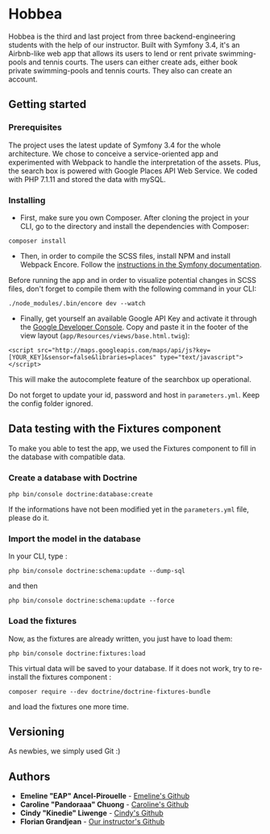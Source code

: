 # Hobbea

Hobbea is the third and last project from three backend-engineering students with the help of our instructor. Built with Symfony 3.4, it's an Airbnb-like web app that allows its users to lend or rent private swimming-pools and tennis courts. The users can either create ads, either book private swimming-pools and tennis courts. They also can create an account.

## Getting started

### Prerequisites

The project uses the latest update of Symfony 3.4 for the whole architecture. We chose to conceive a service-oriented app and experimented with Webpack to handle the interpretation of the assets. Plus, the search box is powered with Google Places API Web Service. 
We coded with PHP 7.1.11 and stored the data with mySQL.

### Installing
* First, make sure you own Composer.
After cloning the project in your CLI, go to the directory and install the dependencies with Composer:

``composer install``

* Then, in order to compile the SCSS files, install NPM and install Webpack Encore. Follow the [instructions in the Symfony documentation](http://symfony.com/doc/3.4/frontend.html).

Before running the app and in order to visualize potential changes in SCSS files, don't forget to compile them with the following command in your CLI:

``./node_modules/.bin/encore dev --watch``

* Finally, get yourself an available Google API Key and activate it through the [Google Developer Console](https://console.developers.google.com/apis/).
Copy and paste it in the footer of the view layout (``app/Resources/views/base.html.twig``):

``<script src="http://maps.googleapis.com/maps/api/js?key=[YOUR_KEY]&sensor=false&libraries=places" type="text/javascript"></script>``

This will make the autocomplete feature of the searchbox up operational.

Do not forget to update your id, password and host in ``parameters.yml``. Keep the config folder ignored.

## Data testing with the Fixtures component
To make you able to test the app, we used the Fixtures component to fill in the database with compatible data.

### Create a database with Doctrine

``php bin/console doctrine:database:create``

If the informations have not been modified yet in the ``parameters.yml`` file, please do it.

### Import the model in the database
In your CLI, type :

``php bin/console doctrine:schema:update --dump-sql``

and then

``php bin/console doctrine:schema:update --force``


### Load the fixtures
Now, as the fixtures are already written, you just have to load them:

``php bin/console doctrine:fixtures:load``

This virtual data will be saved to your database.
If it does not work, try to re-install the fixtures component :

``composer require --dev doctrine/doctrine-fixtures-bundle``

and load the fixtures one more time.

## Versioning
As newbies, we simply used Git :)

## Authors
* **Emeline "EAP" Ancel-Pirouelle** - [Emeline's Github](https://github.com/emelineap)
* **Caroline "Pandoraaa" Chuong** - [Caroline's Github](https://github.com/Pandoraaa)
* **Cindy "Kinedie" Liwenge** - [Cindy's Github](https://github.com/kinedie)
* **Florian Grandjean** - [Our instructor's Github](https://github.com/florianpdf/)
